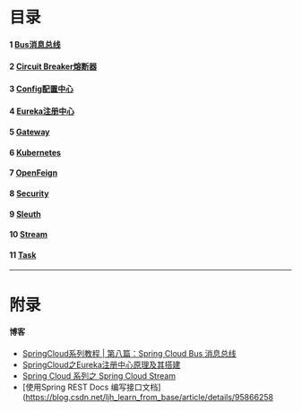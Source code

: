 # 目录
#### 1 [Bus消息总线](https://github.com/Sev-Night/source-code-reading/blob/main/SpringCloud/documentation/spring-cloud-bus.md)
#### 2 [Circuit Breaker熔断器](https://github.com/Sev-Night/source-code-reading/blob/main/SpringCloud/documentation/spring-cloud-circuit-breaker.md)
#### 3 [Config配置中心](https://github.com/Sev-Night/source-code-reading/blob/main/SpringCloud/documentation/spring-cloud-config.md)
#### 4 [Eureka注册中心](https://github.com/Sev-Night/source-code-reading/blob/main/SpringCloud/documentation/spring-cloud-eureka.md)
#### 5 [Gateway](https://github.com/Sev-Night/source-code-reading/blob/main/SpringCloud/documentation/spring-cloud-gateway.md)
#### 6 [Kubernetes](https://github.com/Sev-Night/source-code-reading/blob/main/SpringCloud/documentation/spring-cloud-kubernetes.md)
#### 7 [OpenFeign](https://github.com/Sev-Night/source-code-reading/blob/main/SpringCloud/documentation/spring-cloud-openfeign.md)
#### 8 [Security](https://github.com/Sev-Night/source-code-reading/blob/main/SpringCloud/documentation/spring-cloud-security.md)
#### 9 [Sleuth](https://github.com/Sev-Night/source-code-reading/blob/main/SpringCloud/documentation/spring-cloud-sleuth.md)
#### 10 [Stream](https://github.com/Sev-Night/source-code-reading/blob/main/SpringCloud/documentation/spring-cloud-stream.md)
#### 11 [Task](https://github.com/Sev-Night/source-code-reading/blob/main/SpringCloud/documentation/spring-cloud-task.md)






***
# 附录
#### 博客
- [SpringCloud系列教程 | 第八篇：Spring Cloud Bus 消息总线](https://www.cnblogs.com/babycomeon/p/11141160.html)
- [SpringCloud之Eureka注册中心原理及其搭建](https://www.cnblogs.com/jing99/p/11576133.html)
- [Spring Cloud 系列之 Spring Cloud Stream](https://www.cnblogs.com/fengzheng/p/11576661.html)
- [使用Spring REST Docs 编写接口文档](https://blog.csdn.net/ljh_learn_from_base/article/details/95866258
